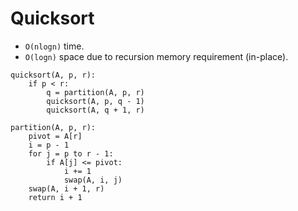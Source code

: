 # Quicksort

* `O(nlogn)` time.
* `O(logn)` space due to recursion memory requirement (in-place).

```
quicksort(A, p, r):
    if p < r:
        q = partition(A, p, r)
        quicksort(A, p, q - 1)
        quicksort(A, q + 1, r)

partition(A, p, r):
    pivot = A[r]
    i = p - 1
    for j = p to r - 1:
        if A[j] <= pivot:
            i += 1
            swap(A, i, j)
    swap(A, i + 1, r)
    return i + 1
```
